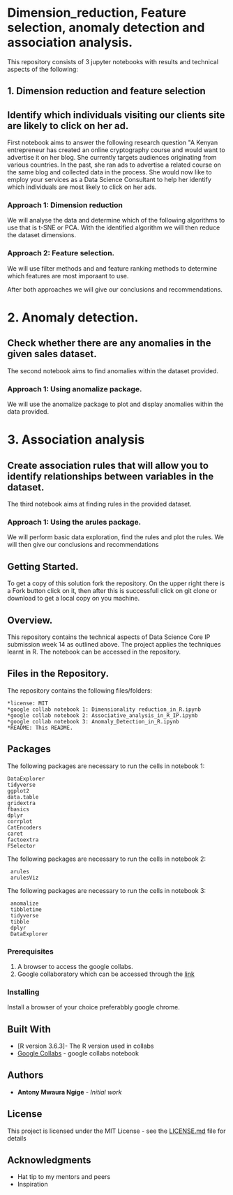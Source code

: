 # Dimension_reduction, Feature selection, anomaly detection and association analysis.
This repository consists of 3 jupyter notebooks with results and technical aspects of the following:

## 1. Dimension reduction and feature selection
## Identify which individuals visiting our clients site are likely to click on her ad.
First notebook aims to  answer the following research question "A Kenyan entrepreneur has created an online cryptography course and would want to advertise it on her blog. She currently targets audiences originating from various countries. In the past, she ran ads to advertise a related course on the same blog and collected data in the process. She would now like to employ your services as a Data Science Consultant to help her identify which individuals are most likely to click on her ads. 


### Approach 1: Dimension reduction
We will analyse the data and determine which of the following algorithms to use that is t-SNE or PCA. With the identified algorithm we will then reduce the dataset dimensions.

### Approach 2: Feature selection. 
We will use filter methods and and feature ranking methods to determine which features are most imporaant to use.

After both approaches we will give our conclusions and recommendations.

# 2. Anomaly detection.
## Check whether there are any anomalies in the given sales dataset.
The second notebook aims to find anomalies within the dataset provided.

### Approach 1: Using anomalize package.
We will use the anomalize package to plot and display anomalies within the data provided.

# 3. Association analysis
## Create association rules that will allow you to identify relationships between variables in the dataset. 
The third notebook aims at finding rules in the provided dataset.

### Approach 1: Using the arules package.
We will perform basic data exploration, find the rules and plot the rules. 
We will then give our conclusions and recommendations

## Getting Started.

To get a copy of this solution fork the repository. On the upper right there is a Fork button click on it, then after this is successfull click on git clone or download to get a local copy on you machine. 

## Overview.

This repository contains the technical aspects of Data Science Core IP submission week 14 as outlined above. The project applies the techniques learnt in R. The notebook can be accessed in the repository.

## Files in the Repository.

The repository contains the following files/folders:

    *license: MIT
    *google collab notebook 1: Dimensionality reduction_in_R.ipynb
    *google collab notebook 2: Associative_analysis_in_R_IP.ipynb
    *google collab notebook 3: Anomaly_Detection_in_R.ipynb
    *README: This README.

## Packages

The following packages are necessary to run the cells in notebook 1:

    DataExplorer
    tidyverse
    ggplot2
    data.table
    gridextra
    fbasics
    dplyr
    corrplot
    CatEncoders
    caret
    factoextra
    FSelector
 
  
  The following packages are necessary to run the cells in notebook 2:
  
     arules
     arulesViz
    
   The following packages are necessary to run the cells in notebook 3:
   
     anomalize
     tibbletime
     tidyverse
     tibble
     dplyr
     DataExplorer
    

### Prerequisites
1. A browser to access the google collabs.
2. Google collaboratory which can be accessed through the [link](https://www.google.com/url?sa=t&rct=j&q=&esrc=s&source=web&cd=&cad=rja&uact=8&ved=2ahUKEwius97P4tjpAhVwxoUKHU9jDQQQFjAAegQIBhAC&url=https%3A%2F%2Fcolab.research.google.com%2F&usg=AOvVaw3A5aPK2kLFzKOzb6sOckVw)


### Installing

Install a browser of your choice preferabbly google chrome.


## Built With

* [R version 3.6.3]- The R version used in collabs
* [Google Collabs](colab.fan/r) - google collabs notebook




## Authors

* **Antony Mwaura Ngige** - *Initial work* 


## License

This project is licensed under the MIT License - see the [LICENSE.md](LICENSE.md) file for details

## Acknowledgments

* Hat tip to my mentors and peers
* Inspiration
